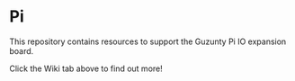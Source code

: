 Pi
==

This repository contains resources to support the Guzunty Pi IO expansion board.

Click the Wiki tab above to find out more!

